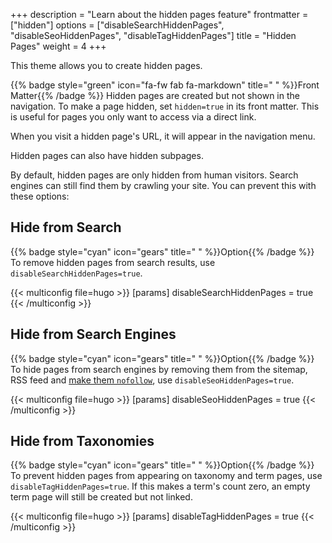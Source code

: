 +++
description = "Learn about the hidden pages feature"
frontmatter = ["hidden"]
options = ["disableSearchHiddenPages", "disableSeoHiddenPages", "disableTagHiddenPages"]
title = "Hidden Pages"
weight = 4
+++

This theme allows you to create hidden pages.

{{% badge style="green" icon="fa-fw fab fa-markdown" title=" " %}}Front Matter{{% /badge %}} Hidden pages are created but not shown in the navigation. To make a page hidden, set `hidden=true` in its front matter. This is useful for pages you only want to access via a direct link.

When you visit a hidden page's URL, it will appear in the navigation menu.

Hidden pages can also have hidden subpages.

By default, hidden pages are only hidden from human visitors. Search engines can still find them by crawling your site. You can prevent this with these options:

## Hide from Search

{{% badge style="cyan" icon="gears" title=" " %}}Option{{% /badge %}} To remove hidden pages from search results, use `disableSearchHiddenPages=true`.

{{< multiconfig file=hugo >}}
[params]
  disableSearchHiddenPages = true
{{< /multiconfig >}}

## Hide from Search Engines

{{% badge style="cyan" icon="gears" title=" " %}}Option{{% /badge %}} To hide pages from search engines by removing them from the sitemap, RSS feed and [make them `nofollow`](https://developers.google.com/search/docs/crawling-indexing/robots-meta-tag#directives), use `disableSeoHiddenPages=true`.

{{< multiconfig file=hugo >}}
[params]
  disableSeoHiddenPages = true
{{< /multiconfig >}}

## Hide from Taxonomies

{{% badge style="cyan" icon="gears" title=" " %}}Option{{% /badge %}} To prevent hidden pages from appearing on taxonomy and term pages, use `disableTagHiddenPages=true`. If this makes a term's count zero, an empty term page will still be created but not linked.

{{< multiconfig file=hugo >}}
[params]
  disableTagHiddenPages = true
{{< /multiconfig >}}
